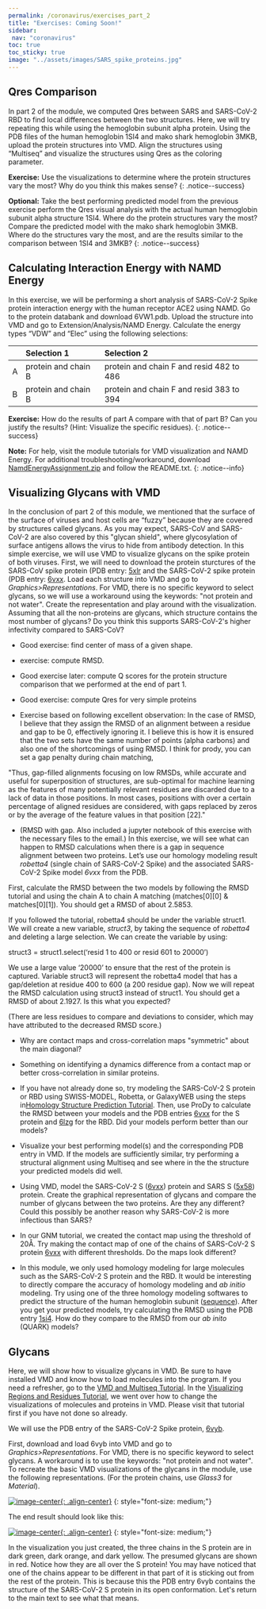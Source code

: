 ```yaml
---
permalink: /coronavirus/exercises_part_2
title: "Exercises: Coming Soon!"
sidebar:
 nav: "coronavirus"
toc: true
toc_sticky: true
image: "../assets/images/SARS_spike_proteins.jpg"
---
```


## Qres Comparison

In part 2 of the module, we computed Qres between SARS and SARS-CoV-2 RBD to find local differences between the two structures. Here, we will try repeating this while using the hemoglobin subunit alpha protein. Using the PDB files of the human hemoglobin 1SI4 and mako shark hemoglobin 3MKB, upload the protein structures into VMD. Align the structures using “Multiseq” and visualize the structures using Qres as the coloring parameter.

**Exercise:**  Use the visualizations to determine where the protein structures vary the most? Why do you think this makes sense?
{: .notice--success}

**Optional:** Take the best performing predicted model from the previous exercise perform the Qres visual analysis with the actual human hemoglobin subunit alpha structure 1SI4. Where do the protein structures vary the most? Compare the predicted model with the mako shark hemoglobin 3MKB. Where do the structures vary the most, and are the results similar to the comparison between 1SI4 and 3MKB?
{: .notice--success}

## Calculating Interaction Energy with NAMD Energy

In this exercise, we will be performing a short analysis of SARS-CoV-2 Spike protein interaction energy with the human receptor ACE2 using NAMD. Go to the protein databank and download 6VW1.pdb. Upload the structure into VMD and go to Extension/Analysis/NAMD Energy. Calculate the energy types “VDW” and “Elec” using the following selections:

|   |Selection 1|Selection 2|
|:--|:----------|:----------|
| A | protein and chain B| protein and chain F and resid 482 to 486|
| B | protein and chain B| protein and chain F and resid 383 to 394|

**Exercise:** How do the results of part A compare with that of part B? Can you justify the results? (Hint: Visualize the specific residues).
{: .notice--success}

**Note:** For help, visit the module tutorials for VMD visualization and NAMD Energy. For additional troubleshooting/workaround, download [NamdEnergyAssignment.zip](../_pages/coronavirus/files/NamdEnergyAssignment.zip) and follow the README.txt.
{: .notice--info}

## Visualizing Glycans with VMD

In the conclusion of part 2 of this module, we mentioned that the surface of the surface of viruses and host cells are “fuzzy” because they are covered by structures called glycans. As you may expect, SARS-CoV and SARS-CoV-2 are also covered by this "glycan shield", where glycosylation of surface antigens allows the virus to hide from antibody detection. In this simple exercise, we will use VMD to visualize glycans on the spike protein of both viruses. First, we will need to download the protein sturctures of the SARS-CoV spike protein (PDB entry: <a href="https://www.rcsb.org/structure/5XLR" target="_blank">5xlr</a> and the SARS-CoV-2 spike protein (PDB entry: <a href="https://www.rcsb.org/structure/6VXX" target="_blank">6vxx</a>. Load each structure into VMD and go to *Graphics>Representations*. For VMD, there is no specific keyword to select glycans, so we will use a workaround using the keywords: "not protein and not water". Create the representation and play around with the visualization. Assuming that all the non-proteins are glycans, which structure contains the most number of glycans? Do you think this supports SARS-CoV-2's higher infectivity compared to SARS-CoV?


* Good exercise: find center of mass of a given shape.

* exercise: compute RMSD.

* Good exercise later: compute Q scores for the protein structure comparison that we performed at the end of part 1.

* Good exercise: compute Qres for very simple proteins

* Exercise based on following excellent observation: In the case of RMSD, I believe that they assign the RMSD of an alignment between a residue and gap to be 0, effectively ignoring it. I believe this is how it is ensured that the two sets have the same number of points (alpha carbons) and also one of the shortcomings of using RMSD. I think for prody, you can set a gap penalty during chain matching,

"Thus, gap-filled alignments focusing on low RMSDs, while accurate and useful for superposition of structures, are sub-optimal for machine learning as the features of many potentially relevant residues are discarded due to a lack of data in those positions. In most cases, positions with over a certain percentage of aligned residues are considered, with gaps replaced by zeros or by the average of the feature values in that position [22]."

* (RMSD with gap. Also included a jupyter notebook of this exercise with the necessary files to the email.) In this exercise, we will see what can happen to RMSD calculations when there is a gap in sequence alignment between two proteins. Let’s use our homology modeling result *robetta4* (single chain of SARS-CoV-2 Spike) and the associated SARS-CoV-2 Spike model *6vxx* from the PDB.

First, calculate the RMSD between the two models by following the RMSD tutorial and using the chain A to chain A matching (matches[0][0] & matches[0][1]). You should get a RMSD of about 2.5853.

If you followed the tutorial, robetta4 should be under the variable struct1. We will create a new variable, *struct3*, by taking the sequence of *robetta4* and deleting a large selection. We can create the variable by using:

struct3 = struct1.select(‘resid 1 to 400 or resid 601 to 20000’)

We use a large value ‘20000’ to ensure that the rest of the protein is captured. Variable struct3 will represent the robetta4 model that has a gap/deletion at residue 400 to 600 (a 200 residue gap). Now we will repeat the RMSD calculation using struct3 instead of struct1. You should get a RMSD of about 2.1927. Is this what you expected?

(There are less residues to compare and deviations to consider, which may have attributed to the decreased RMSD score.)



* Why are contact maps and cross-correlation maps "symmetric" about the main diagonal?

* Something on identifying a dynamics difference from a contact map or better cross-correlation in similar proteins.

* If you have not already done so, try modeling the SARS-CoV-2 S protein or RBD using SWISS-MODEL, Robetta, or GalaxyWEB using the steps in<a href="tutorial_homology" target="blank">Homology Structure Prediction Tutorial</a>. Then, use ProDy to calculate the RMSD between your models and the PDB entries <a href="http://www.rcsb.org/structure/6VXX" target="blank">6vxx</a> for the S protein and <a href="http://www.rcsb.org/structure/6LZG" target="blank">6lzg</a> for the RBD. Did your models perform better than our models?

* Visualize your best performing model(s) and the corresponding PDB entry in VMD. If the models are sufficiently similar, try performing a structural alignment using Multiseq and see where in the the structure your predicted models did well.

* Using VMD, model the SARS-CoV-2 S (<a href="http://www.rcsb.org/structure/6VXX" target="blank">6vxx</a>) protein and SARS S (<a href="https://www.rcsb.org/structure/5X58" target="blank">5x58</a>) protein. Create the graphical representation of glycans and compare the number of glycans between the two proteins. Are they any different? Could this possibly be another reason why SARS-CoV-2 is more infectious than SARS?

* In our GNM tutorial, we created the contact map using the threshold of 20Å. Try making the contact map of one of the chains of SARS-CoV-2 S protein [6vxx](http://www.rcsb.org/structure/6VXX) with different thresholds. Do the maps look different?

* In this module, we only used homology modeling for large molecules such as the SARS-CoV-2 S protein and the RBD. It would be interesting to directly compare the accuracy of homology modeling and *ab initio* modeling. Try using one of the three homology modeling softwares to predict the structure of the human hemoglobin subunit ([sequence](../_pages/coronavirus/files/Human_Hemoglobin_subunit_alpha_Seq.txt)). After you get your predicted models, try calculating the RMSD using the PDB entry [1si4](https://www.rcsb.org/structure/1sI4). How do they compare to the RMSD from our *ab inito* (QUARK) models?

## Glycans

Here, we will show how to visualize glycans in VMD. Be sure to have installed VMD and know how to load molecules into the program. If you need a refresher, go to the <a href="tutorial_multiseq" target="_blank">VMD and Multiseq Tutorial</a>. In the <a href="tutorial_visualization" target="_blank">Visualizing Regions and Residues Tutorial</a>, we went over how to change the visualizations of molecules and proteins in VMD. Please visit that tutorial first if you have not done so already.

We will use the PDB entry of the SARS-CoV-2 Spike protein, <a href="https://www.rcsb.org/structure/6VYB" target="_blank">6vyb</a>.

First, download and load 6vyb into VMD and go to *Graphics>Representations*. For VMD, there is no specific keyword to select glycans. A workaround is to use the keywords: "not protein and not water". To recreate the basic VMD visualizations of the glycans in the module, use the following representations. (For the protein chains, use *Glass3* for *Material*).

[![image-center](../assets/images/600px/GlycanImage1.png){: .align-center}](../assets/images/GlycanImage1.png)
{: style="font-size: medium;"}

The end result should look like this:

[![image-center](../assets/images/600px/GlycanImage2.png){: .align-center}](../assets/images/GlycanImage2.png)
{: style="font-size: medium;"}

In the visualization you just created, the three chains in the S protein are in dark green, dark orange, and dark yellow. The presumed glycans are shown in red. Notice how they are all over the S protein! You may have noticed that one of the chains appear to be different in that part of it is sticking out from the rest of the protein. This is because this the PDB entry 6vyb contains the structure of the SARS-CoV-2 S protein in its open conformation. Let's return to the main text to see what that means.
